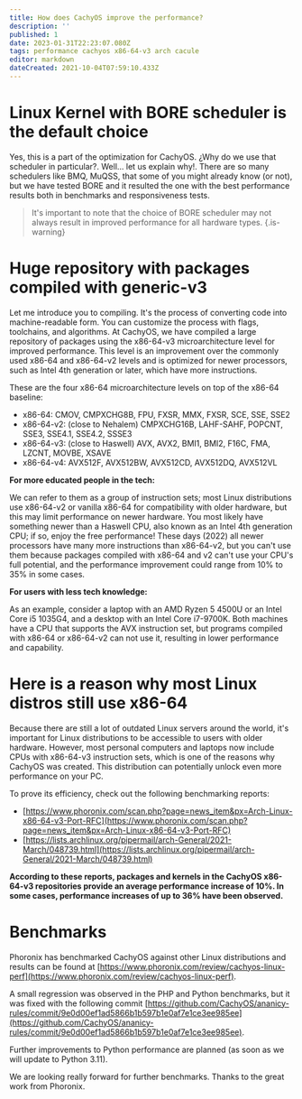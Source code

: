 ```yaml
---
title: How does CachyOS improve the performance?
description: ''
published: 1
date: 2023-01-31T22:23:07.080Z
tags: performance cachyos x86-64-v3 arch cacule
editor: markdown
dateCreated: 2021-10-04T07:59:10.433Z
---
```


# Linux Kernel with BORE scheduler is the default choice

Yes, this is a part of the optimization for CachyOS. ¿Why do we use that scheduler in particular?. Well... let us explain why!. There are so many schedulers like BMQ, MuQSS, that some of you might already know (or not), but we have tested BORE and it resulted the one with the best performance results both in benchmarks and responsiveness tests.

> It's important to note that the choice of BORE scheduler may not always result in improved performance for all hardware types.
> {.is-warning}

# Huge repository with packages compiled with generic-v3

Let me introduce you to compiling. It's the process of converting code into machine-readable form. You can customize the process with flags, toolchains, and algorithms. At CachyOS, we have compiled a large repository of packages using the x86-64-v3 microarchitecture level for improved performance. This level is an improvement over the commonly used x86-64 and x86-64-v2 levels and is optimized for newer processors, such as Intel 4th generation or later, which have more instructions.

These are the four x86-64 microarchitecture levels on top of the x86-64 baseline:

- x86-64: CMOV, CMPXCHG8B, FPU, FXSR, MMX, FXSR, SCE, SSE, SSE2
- x86-64-v2: (close to Nehalem) CMPXCHG16B, LAHF-SAHF, POPCNT, SSE3, SSE4.1, SSE4.2, SSSE3
- x86-64-v3: (close to Haswell) AVX, AVX2, BMI1, BMI2, F16C, FMA, LZCNT, MOVBE, XSAVE
- x86-64-v4: AVX512F, AVX512BW, AVX512CD, AVX512DQ, AVX512VL

**For more educated people in the tech:**

We can refer to them as a group of instruction sets; most Linux distributions use x86-64-v2 or vanilla x86-64 for compatibility with older hardware, but this may limit performance on newer hardware. You most likely have something newer than a Haswell CPU, also known as an Intel 4th generation CPU; if so, enjoy the free performance! These days (2022) all newer processors have many more instructions than x86-64-v2, but you can't use them because packages compiled with x86-64 and v2 can't use your CPU's full potential, and the performance improvement could range from 10% to 35% in some cases.

**For users with less tech knowledge:**

As an example, consider a laptop with an AMD Ryzen 5 4500U or an Intel Core i5 1035G4, and a desktop with an Intel Core i7-9700K. Both machines have a CPU that supports the AVX instruction set, but programs compiled with x86-64 or x86-64-v2 can not use it, resulting in lower performance and capability.

# Here is a reason why most Linux distros still use x86-64

Because there are still a lot of outdated Linux servers around the world, it's important for Linux distributions to be accessible to users with older hardware. However, most personal computers and laptops now include CPUs with x86-64-v3 instruction sets, which is one of the reasons why CachyOS was created. This distribution can potentially unlock even more performance on your PC.

To prove its efficiency, check out the following benchmarking reports:

- [https://www.phoronix.com/scan.php?page=news_item&px=Arch-Linux-x86-64-v3-Port-RFC](https://www.phoronix.com/scan.php?page=news_item&px=Arch-Linux-x86-64-v3-Port-RFC)
- [https://lists.archlinux.org/pipermail/arch-General/2021-March/048739.html](https://lists.archlinux.org/pipermail/arch-General/2021-March/048739.html)

**According to these reports, packages and kernels in the CachyOS x86-64-v3 repositories provide an average performance increase of 10%. In some cases, performance increases of up to 36% have been observed.**

# Benchmarks

Phoronix has benchmarked CachyOS against other Linux distributions and results can be found at [https://www.phoronix.com/review/cachyos-linux-perf](https://www.phoronix.com/review/cachyos-linux-perf).

A small regression was observed in the PHP and Python benchmarks, but it was fixed with the following commit [https://github.com/CachyOS/ananicy-rules/commit/9e0d00ef1ad5866b1b597b1e0af7e1ce3ee985ee](https://github.com/CachyOS/ananicy-rules/commit/9e0d00ef1ad5866b1b597b1e0af7e1ce3ee985ee).

Further improvements to Python performance are planned (as soon as we will update to Python 3.11).

We are looking really forward for further benchmarks.
Thanks to the great work from Phoronix.
